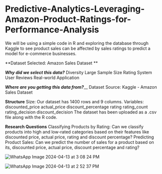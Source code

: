 # Predictive-Analytics-Leveraging-Amazon-Product-Ratings-for-Performance-Analysis
We will be using a simple code in R and exploring the database through Kaggle to see product sales can be affected by sales ratings to predict a model for e-commerce businesses.

**Dataset Selected: Amazon Sales Dataset **

_**Why did we select this data?**_
Diversity
Large Sample Size
Rating System
User Reviews
Real-world Application

_**Where are you getting this data from?**___
Dataset Source: Kaggle - Amazon Sales Dataset

**Structure**
Size: Our dataset has 1400 rows and 9 columns. 
Variables:
discounted_price
actual_price
discount_percentage
rating
rating_count
rating_decision
discount_decision
The dataset has been uploaded as a .csv file along with the R code. 

**Research Questions**
Classifying Products by Rating: Can we classify products into high and low-rated categories based on their features like discounted price, actual price, rating and discount percentage?
Predicting Product Sales: Can we predict the number of sales for a product based on its, discounted price, actual price, discount percentage and rating?

![WhatsApp Image 2024-04-13 at 3 08 24 PM](https://github.com/rushmaparajuli39/Predictive-Analytics-Leveraging-Amazon-Product-Ratings-for-Performance-Analysis/assets/89615796/7e8da790-0429-4700-b3ed-f4a6f23b496f)

![WhatsApp Image 2024-04-13 at 2 52 37 PM](https://github.com/rushmaparajuli39/Predictive-Analytics-Leveraging-Amazon-Product-Ratings-for-Performance-Analysis/assets/89615796/50ddc234-2d96-4f6a-9d23-51f9a5256613)




